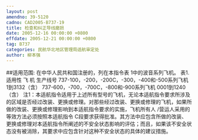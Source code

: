 ```yaml
---
layout: post
amendno: 39-5120
cadno: CAD2005-B737-19
title: 检查和纠正导线磨损
date: 2005-12-16 00:00:00 +0800
effdate: 2005-12-21 00:00:00 +0800
tag: B737
categories: 民航华北地区管理局适航审定处
author: 柳本强
---
```


##适用范围:
在中华人民共和国注册的，列在本指令表 1中的波音系列飞机。 表1.适用性
飞 机  生产线号
737-100，-200，-200C，-300，-400和-500系列飞机  1到3132（含）
737-600，-700，-700C，-800和-900系列飞机  0001到1240（含）
注1：本适航指令适用于上述所有型号的飞机，无论本适航指令要求所涉及的区域是否经过改装、更换或修理。对那些经过改装、更换或修理的飞机，如果所做的改装、更换或修理影响到本适航指令要求的实施，飞机所有人 /营运人采用的等效方法必须按照本适航指令 C段要求获得批准。其方法中应包含所做的改装、更换或修理对本适航指令所阐述的不安全状态影响的评估；而且，如果该不安全状态没有被消除，其要求中应包含针对这种不安全状态的具体的建议措施。

